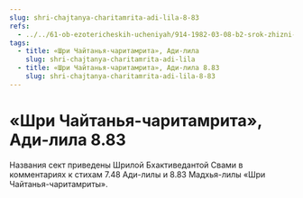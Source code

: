 ```yaml
---
slug: shri-chajtanya-charitamrita-adi-lila-8-83
refs:
  - ../../61-ob-ezotericheskih-ucheniyah/914-1982-03-08-b2-srok-zhizni-neavtoritetnyh-duhovnyh-techenij-kratok.md
tags:
  - title: «Шри Чайтанья-чаритамрита», Ади-лила
    slug: shri-chajtanya-charitamrita-adi-lila
  - title: «Шри Чайтанья-чаритамрита», Ади-лила 8.83
    slug: shri-chajtanya-charitamrita-adi-lila-8-83
---
```


# «Шри Чайтанья-чаритамрита», Ади-лила 8.83

Названия сект приведены Шрилой Бхактиведантой Свами в комментариях к стихам 7.48 Ади-лилы и 8.83 Мадхья-лилы «Шри Чайтанья-чаритамриты».


